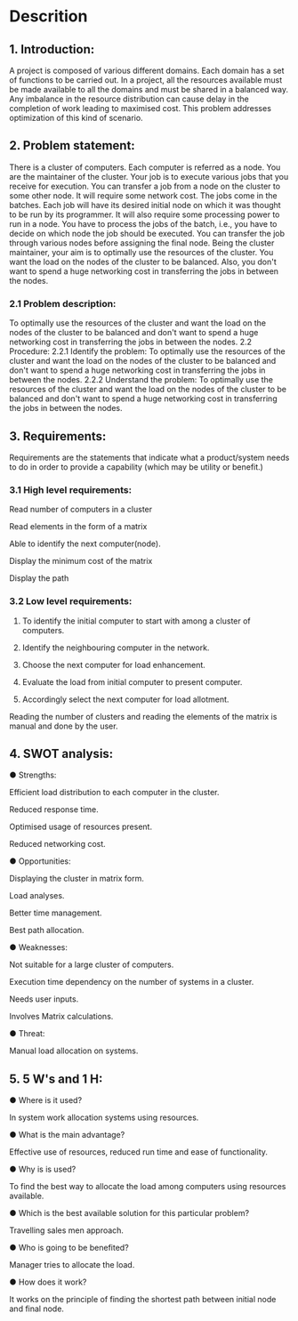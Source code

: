 # Descrition

## 1.  Introduction:
A project is composed of various different domains. Each domain has a set of functions to be carried out. In a project, all the resources available must be made available to all the domains and must be shared in a balanced way. Any imbalance in the resource distribution can cause delay in the completion of work leading to maximised cost. This problem addresses optimization of this kind of scenario.
 
 
## 2.  Problem statement:
There is a cluster of computers. Each computer is referred as a  	node. You are the maintainer of the cluster. Your job is to execute various jobs that you receive for execution. You can transfer a job from a node on the cluster to some other node. It will require some network cost.
The jobs come in the batches. Each job will have its desired initial node on which it was thought to be run by its programmer. It will also require some processing power to run in a node. You have to process the jobs of the batch, i.e., you have to decide on which node the job should be executed. You can transfer the job through various nodes before assigning the final node.
Being the cluster maintainer, your aim is to optimally use the resources of the cluster. You want the load on the nodes of the cluster to be balanced. Also, you don't want to spend a huge networking cost in transferring the jobs in between the nodes.
 


### 2.1                Problem description:
To optimally use the resources of the cluster and want the load on the nodes of the cluster to be balanced and don't want to spend a huge networking cost in transferring the jobs in between the nodes.
          2.2          Procedure:
         2.2.1 Identify the problem:
To optimally use the resources of the cluster and want the load on the nodes of the cluster to be balanced and don't want to spend a huge networking cost in transferring the jobs in between the nodes.
         2.2.2 Understand the problem:
To optimally use the resources of the cluster and want the load on the nodes of the cluster to be balanced and don't want to spend a huge networking cost in transferring the jobs in between the nodes.
 
## 3.  Requirements:
Requirements are the statements that indicate what a product/system needs to do in order to provide a capability (which may be utility or benefit.) 
 



### 3.1          High level requirements:

Read number of computers in a cluster

Read elements in the form of a matrix

Able to identify the next computer(node).

Display the minimum cost of the matrix

Display the path 
 
### 3.2          Low level requirements:

1) To identify the initial computer to start with among a cluster of computers.

2) Identify the neighbouring computer in the network.

3) Choose the next computer for load enhancement.

4) Evaluate the load from initial computer to present computer.

5) Accordingly select the next computer for load allotment.

Reading the number of clusters and reading the elements of the matrix is manual and done by the user.
 
## 4.  SWOT analysis:

●	Strengths: 

Efficient load distribution to each computer in the cluster.

Reduced response time.

Optimised usage of resources present.

Reduced networking cost.


●	Opportunities:

Displaying the cluster in matrix form.

Load analyses.

Better time management.

Best path allocation.


●	     Weaknesses:

Not suitable for a large cluster of computers.

Execution time dependency on the number of systems in a cluster.

Needs user inputs.

Involves Matrix calculations.

●	    Threat:

Manual load allocation on systems.
 
## 5.  5 W's and 1 H:

●	Where is it used?

In system work allocation systems using resources.

●	What is the main advantage?

Effective use of resources, reduced run time and ease of functionality.

● Why is is used?

To find the best way to allocate the load among computers using resources available.

● Which is the best available solution for this particular problem?

Travelling sales men approach.

●	Who is going to be benefited?

Manager tries to allocate the load.

● How does it work?

It works on the principle of finding the shortest path between initial node and final node.
